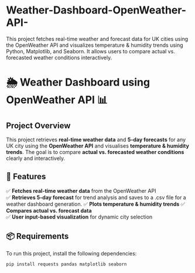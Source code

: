 # Weather-Dashboard-OpenWeather-API-
This project fetches real-time weather and forecast data for UK cities using the OpenWeather API and visualizes temperature &amp; humidity trends using Python, Matplotlib, and Seaborn. It allows users to compare actual vs. forecasted weather conditions interactively.

# 🌦️ Weather Dashboard using OpenWeather API 📊

## Project Overview
This project retrieves **real-time weather data** and **5-day forecasts** for any UK city using the **OpenWeather API** and visualises **temperature & humidity trends**. The goal is to compare **actual vs. forecasted weather conditions** clearly and interactively.

## 🚀 Features
✅ **Fetches real-time weather data** from the OpenWeather API  
✅ **Retrieves 5-day forecast** for trend analysis and saves to a .csv file for a weather dashboard generation.
✅ **Plots temperature & humidity trends**
✅ **Compares actual vs. forecast data**  
✅ **User input-based visualization** for dynamic city selection  

## 📦 Requirements
To run this project, install the following dependencies:
```bash
pip install requests pandas matplotlib seaborn

